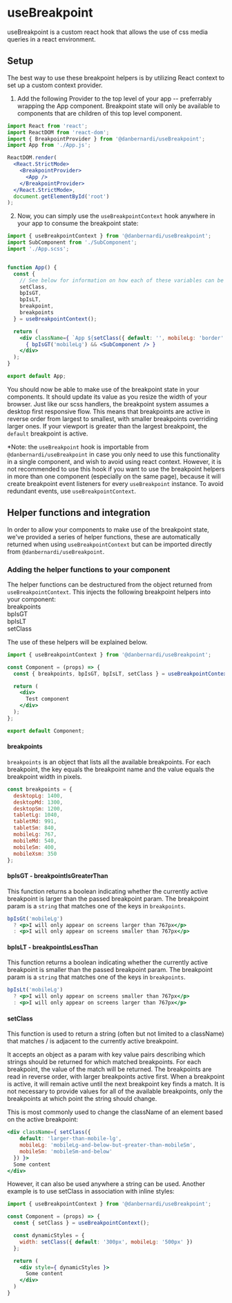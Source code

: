 # useBreakpoint
useBreakpoint is a custom react hook that allows the use of css media queries in a react environment.

## Setup
The best way to use these breakpoint helpers is by utilizing React context to set up a custom context provider.

1. Add the following Provider to the top level of your app -- preferrably wrapping the App component. Breakpoint state will only be available to components that are children of this top level component.
``` jsx
import React from 'react';
import ReactDOM from 'react-dom';
import { BreakpointProvider } from '@danbernardi/useBreakpoint';
import App from './App.js';

ReactDOM.render(
  <React.StrictMode>
    <BreakpointProvider>
      <App />
    </BreakpointProvider>
  </React.StrictMode>,
  document.getElementById('root')
);
```

2. Now, you can simply use the `useBreakpointContext` hook anywhere in your app to consume the breakpoint state:
``` jsx
import { useBreakpointContext } from '@danbernardi/useBreakpoint';
import SubComponent from './SubComponent';
import './App.scss';


function App() {
  const {
    // See below for information on how each of these variables can be used
    setClass,
    bpIsGT,
    bpIsLT,
    breakpoint,
    breakpoints
  } = useBreakpointContext();

  return (
    <div className={ `App ${setClass({ default: '', mobileLg: 'border' })}` }>
      { bpIsGT('mobileLg') && <SubComponent /> }
    </div>
  );
}

export default App;

```

You should now be able to make use of the breakpoint state in your components. It should update its value as you resize the width of your browser. Just like our scss handlers, the breakpoint system assumes a desktop first responsive flow. This means that breakpoints are active in reverse order from largest to smallest, with smaller breakpoints overriding larger ones. If your viewport is greater than the largest breakpoint, the `default` breakpoint is active.

*Note: the `useBreakpoint` hook is importable from `@danbernardi/useBreakpoint` in case you only need to use this functionality in a single component, and wish to avoid using react context. However, it is not recommended to use this hook if you want to use the breakpoint helpers in more than one component (especially on the same page), because it will create breakpoint event listeners for every `useBreakpoint` instance. To avoid redundant events, use `useBreakpointContext`.

## Helper functions and integration

In order to allow your components to make use of the breakpoint state, we've provided a series of helper functions, these are automatically returned when using `useBreakpointContext` but can be imported directly from `@danbernardi/useBreakpoint`.

### Adding the helper functions to your component

The helper functions can be destructured from the object returned from `useBreakpointContext`. This injects the following breakpoint helpers into your component:  
breakpoints  
bpIsGT  
bpIsLT  
setClass  

The use of these helpers will be explained below.
``` jsx
import { useBreakpointContext } from '@danbernardi/useBreakpoint';

const Component = (props) => {
  const { breakpoints, bpIsGT, bpIsLT, setClass } = useBreakpointContext();

  return (
    <div>
      Test component
    </div>
  );
};

export default Component;
```

#### breakpoints
`breakpoints` is an object that lists all the available breakpoints. For each breakpoint, the key equals the breakpoint name and the value equals the breakpoint width in pixels.

``` js
const breakpoints = {
  desktopLg: 1400,
  desktopMd: 1300,
  desktopSm: 1200,
  tabletLg: 1040,
  tabletMd: 991,
  tabletSm: 840,
  mobileLg: 767,
  mobileMd: 540,
  mobileSm: 400,
  mobileXsm: 350
};
```

#### bpIsGT - breakpointIsGreaterThan
This function returns a boolean indicating whether the currently active breakpoint is larger than the passed breakpoint param. The breakpoint param is a `string` that matches one of the keys in `breakpoints`.

```jsx
bpIsGt('mobileLg')
  ? <p>I will only appear on screens larger than 767px</p>
  : <p>I will only appear on screens smaller than 767px</p>
```

#### bpIsLT - breakpointIsLessThan
This function returns a boolean indicating whether the currently active breakpoint is smaller than the passed breakpoint param. The breakpoint param is a `string` that matches one of the keys in `breakpoints`.

```jsx
bpIsLt('mobileLg')
  ? <p>I will only appear on screens smaller than 767px</p>
  : <p>I will only appear on screens larger than 767px</p>
```

#### setClass
This function is used to return a string (often but not limited to a className) that matches / is adjacent to the currently active breakpoint.

It accepts an object as a param with key value pairs describing which strings should be returned for which matched breakpoints. For each breakpoint, the value of the match will be returned. The breakpoints are read in reverse order, with larger breakpoints active first. When a breakpoint is active, it will remain active until the next breakpoint key finds a match. It is not necessary to provide values for all of the available breakpoints, only the breakpoints at which point the string should change.

This is most commonly used to change the className of an element based on the active breakpoint:
``` jsx
<div className={ setClass({
    default: 'larger-than-mobile-lg',
    mobileLg: 'mobileLg-and-below-but-greater-than-mobileSm',
    mobileSm: 'mobileSm-and-below'
  }) }>
  Some content
</div>
```

However, it can also be used anywhere a string can be used. Another example is to use setClass in association with inline styles:

``` jsx
import { useBreakpointContext } from '@danbernardi/useBreakpoint';

const Component = (props) => {
  const { setClass } = useBreakpointContext();

  const dynamicStyles = {
    width: setClass({ default: '300px', mobileLg: '500px' })
  };

  return (
    <div style={ dynamicStyles }>
      Some content
    </div>
  )
}
```